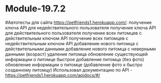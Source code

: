 # Module-19.7.2
#Автотесты для сайта https://petfriends1.herokuapp.com/:
получение ключа API для недействительного пользователя 
получение ключа API для действительного пользователя 
получение всех питомцев с действительным ключом API 
получение всех питомцев с недействительным ключом API 
добавление нового питомца с действительными данными 
добавление нового питомца с неверными данными (возраст) 
удаление питомца обновление существующей информации о питомце 
быстрое добавление питомца (без фото) 
обновление информации о питомце (добавление фото к быстро созданному питомцу)
Использовал документацию по API - https://petfriends1.herokuapp.com/apidocs/#/
